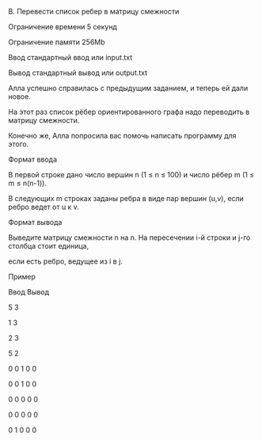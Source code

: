 B. Перевести список ребер в матрицу смежности

Ограничение времени	5 секунд

Ограничение памяти	256Mb

Ввод	стандартный ввод или input.txt

Вывод	стандартный вывод или output.txt

Алла успешно справилась с предыдущим заданием, и теперь ей дали новое. 

На этот раз список рёбер ориентированного графа надо переводить в матрицу смежности. 

Конечно же, Алла попросила вас помочь написать программу для этого.

Формат ввода

В первой строке дано число вершин n (1 ≤ n ≤ 100) и число рёбер m (1 ≤ m ≤ n(n-1)). 

В следующих m строках заданы ребра в виде пар вершин (u,v), если ребро ведет от u к v.

Формат вывода

Выведите матрицу смежности n на n. На пересечении i-й строки и j-го столбца стоит единица,

если есть ребро, ведущее из i в j.

Пример

Ввод	Вывод

5 3

1 3

2 3

5 2

0 0 1 0 0 

0 0 1 0 0 

0 0 0 0 0 

0 0 0 0 0 

0 1 0 0 0 
